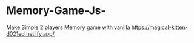 # Memory-Game-Js-
Make Simple 2 players Memory game with  vanilla 
https://magical-kitten-d021ed.netlify.app/
